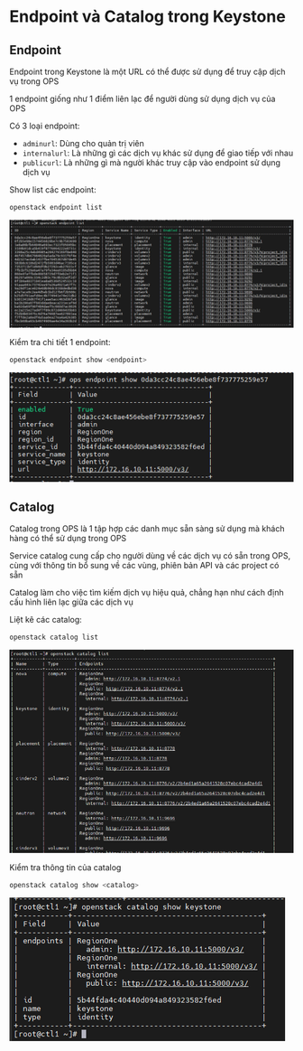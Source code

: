 # Endpoint và Catalog trong Keystone

## Endpoint

Endpoint trong Keystone là một URL có thể được sử dụng để truy cập dịch vụ trong OPS

1 endpoint giống như 1 điểm liên lạc để người dùng sử dụng dịch vụ của OPS

Có 3 loại endpoint:
- ```adminurl```: Dùng cho quản trị viên
- ```internalurl```: Là những gì các dịch vụ khác sử dụng để giao tiếp với nhau
- ```publicurl```: Là những gì mà người khác truy cập vào endpoint sử dụng dịch vụ

Show list các endpoint:

```sh
openstack endpoint list
```

![](./images/OPS6_23.png)

Kiểm tra chi tiết 1 endpoint:

```sh
openstack endpoint show <endpoint>
```

![](./images/OPS6_24.png)

## Catalog

Catalog trong OPS là 1 tập hợp các danh mục sẵn sàng sử dụng mà khách hàng có thể sử dụng trong OPS

Service catalog cung cấp cho người dùng về các dịch vụ có sẵn trong OPS, cùng với thông tin bổ sung về các vùng, phiên bản API và các project có sẵn

Catalog làm cho việc tìm kiếm dịch vụ hiệu quả, chẳng hạn như cách định cấu hình liên lạc giữa các dịch vụ

Liệt kê các catalog:

```sh
openstack catalog list
```

![](./images/OPS6_25.png)

Kiểm tra thông tin của catalog

```sh
openstack catalog show <catalog>
```

![](./images/OPS6_26.png)